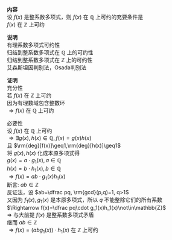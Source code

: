 **内容**  
设 $f(x)$ 是整系数多项式，则 $f(x)$ 在 $\mathbb{Q}$ 上可约的充要条件是  
 $f(x)$ 在 $\mathbb{Z}$ 上可约  
  
**说明**  
有理系数多项式可约性  
归结到整系数多项式在 $\mathbb{Q}$ 上的可约性  
归结到整系数多项式在 $\mathbb{Z}$ 上的可约性  
艾森斯坦因判别法，Osada判别法  
  
**证明**  
充分性  
若 $f(x)$ 在 $\mathbb{Z}$ 上可约  
因为有理数域包含整数环  
 $\Rightarrow f(x)$ 在 $\mathbb{Q}$ 上可约  
  
必要性  
设 $f(x)$ 在 $\mathbb{Q}$ 上可约  
 $\Rightarrow\exists g(x),h(x)\in\mathbb{Q}, f(x)=g(x)h(x)$  
且 $\rm{deg}[f(x)]\geq1,\rm{deg}[h(x)]\geq1$  
将 $g(x),h(x)$ 化成本原多项式得  
 $g(x)=a\cdot g_1(x), a\in\mathbb{Q}$  
 $h(x)=b\cdot h_1(x), b\in\mathbb{Q}$  
 $\Rightarrow f(x)=ab\cdot g_1(x)h_1(x)$  
断言:  $ab\in\mathbb{Z}$  
反证法，设 $ab=\dfrac pq, \rm{gcd}(p,q)=1, q>1$  
又因为 $f_1(x),g_1(x)$ 是本原多项式，所以 $q$ 不能整除它们的所有系数  
 $\Rightarrow f(x)=\dfrac pq\cdot g_1(x)h_1(x)\not\in\mathbb{Z}$  
 $\Rightarrow$ 与大前提 $f(x)$ 是整系数多项式矛盾  
继而 $ab\in\mathbb{Z}$  
 $\Rightarrow f(x)=(abg_1(x))\cdot h_1(x)$ 在 $\mathbb{Z}$ 上可约  
  
